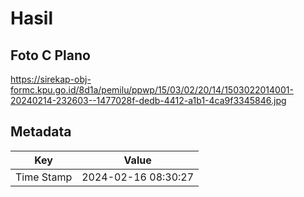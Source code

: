 # Hasil

## Foto C Plano

https://sirekap-obj-formc.kpu.go.id/8d1a/pemilu/ppwp/15/03/02/20/14/1503022014001-20240214-232603--1477028f-dedb-4412-a1b1-4ca9f3345846.jpg


## Metadata

| Key        | Value               |
| ---------- | ------------------- |
| Time Stamp | 2024-02-16 08:30:27 |



